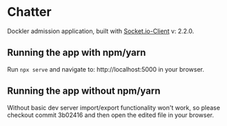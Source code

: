 # Chatter

Dockler admission application, built with [Socket.io-Client](https://socket.io/) v: 2.2.0.

## Running the app with npm/yarn

Run ```npx serve``` and navigate to: http://localhost:5000 in your browser.

## Running the app without npm/yarn

Without basic dev server import/export functionality won't work, so please checkout commit 3b02416 and then open the edited file in your browser.
